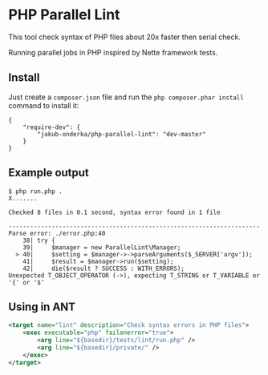 PHP Parallel Lint
=============

This tool check syntax of PHP files about 20x faster then serial check.

Running parallel jobs in PHP inspired by Nette framework tests.


Install
-------

Just create a `composer.json` file and run the `php composer.phar install` command to install it:

```
{
    "require-dev": {
        "jakub-onderka/php-parallel-lint": "dev-master"
    }
}
```


Example output
---------------
```
$ php run.php .
X.......

Checked 8 files in 0.1 second, syntax error found in 1 file

----------------------------------------------------------------------
Parse error: ./error.php:40
    38| try {
    39|     $manager = new ParallelLint\Manager;
  > 40|     $setting = $manager->->parseArguments($_SERVER['argv']);
    41|     $result = $manager->run($setting);
    42|     die($result ? SUCCESS : WITH_ERRORS);
Unexpected T_OBJECT_OPERATOR (->), expecting T_STRING or T_VARIABLE or '{' or '$'
```


Using in ANT
---------------
```xml
<target name="lint" description="Check syntax errors in PHP files">
    <exec executable="php" failonerror="true">
        <arg line="${basedir}/tests/lint/run.php" />
        <arg line="${basedir}/private/" />
    </exec>
</target>
```
